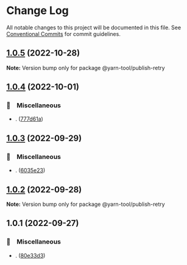# Change Log

All notable changes to this project will be documented in this file.
See [Conventional Commits](https://conventionalcommits.org) for commit guidelines.

## [1.0.5](https://github.com/bluelovers/ws-yarn-workspaces/compare/@yarn-tool/publish-retry@1.0.4...@yarn-tool/publish-retry@1.0.5) (2022-10-28)

**Note:** Version bump only for package @yarn-tool/publish-retry





## [1.0.4](https://github.com/bluelovers/ws-yarn-workspaces/compare/@yarn-tool/publish-retry@1.0.3...@yarn-tool/publish-retry@1.0.4) (2022-10-01)



### 🔖　Miscellaneous

* . ([777d61a](https://github.com/bluelovers/ws-yarn-workspaces/commit/777d61af255146b2b1b1f364587c36a0f5bfc00c))



## [1.0.3](https://github.com/bluelovers/ws-yarn-workspaces/compare/@yarn-tool/publish-retry@1.0.2...@yarn-tool/publish-retry@1.0.3) (2022-09-29)



### 🔖　Miscellaneous

* . ([6035e23](https://github.com/bluelovers/ws-yarn-workspaces/commit/6035e2399f4f5a5f5e5ac56309b6dc37ffe91389))



## [1.0.2](https://github.com/bluelovers/ws-yarn-workspaces/compare/@yarn-tool/publish-retry@1.0.1...@yarn-tool/publish-retry@1.0.2) (2022-09-28)

**Note:** Version bump only for package @yarn-tool/publish-retry





## 1.0.1 (2022-09-27)



### 🔖　Miscellaneous

* . ([80e33d3](https://github.com/bluelovers/ws-yarn-workspaces/commit/80e33d35844792c279dd0a3a164207a9abafddaa))
